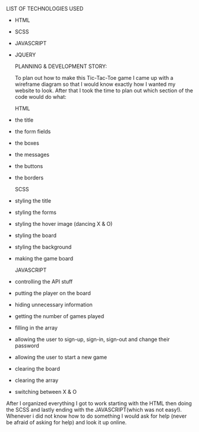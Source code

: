 LIST OF TECHNOLOGIES USED
* HTML
* SCSS
* JAVASCRIPT
* JQUERY


  PLANNING & DEVELOPMENT STORY: 
  
  To plan out how to make this Tic-Tac-Toe game I came up with a wireframe diagram so that I would know exactly how I      wanted my website to look. After that I took the time to plan out which section of the code would do what:
  
  HTML
* the title
* the form fields
* the boxes
* the messages
* the buttons
* the borders


  SCSS
* styling the title
* styling the forms 
* styling the hover image (dancing X & O)
* styling the board 
* styling the background
* making the game board


  JAVASCRIPT
* controlling the API stuff
* putting the player on the board
* hiding unnecessary information
* getting the number of games played
* filling in the array
* allowing the user to sign-up, sign-in, sign-out and change their password
* allowing the user to start a new game
* clearing the board
* clearing the array
* switching between X & O

After I organized everything I got to work starting with the HTML then doing the SCSS and lastly ending with the JAVASCRIPT(which was not easy!). Whenever i did not know how to do something I would ask for help (never be afraid of asking for help) and look it up online.
